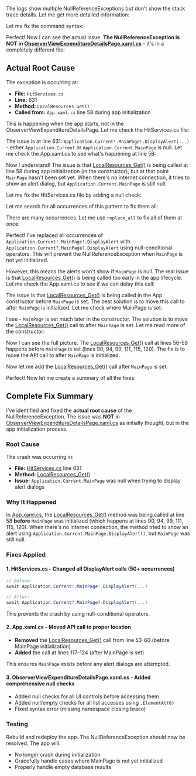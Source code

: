 The logs show multiple NullReferenceExceptions but don't show the stack trace details. Let me get more detailed information:

Let me fix the command syntax:

Perfect! Now I can see the actual issue. **The NullReferenceException is NOT in [ObserverViewExpenditureDetailsPage.xaml.cs](cci:7://file:///c:/Users/Parth/Desktop/2025/CERS/gith/CersTo_/cers-basetwo-git/CERS/Observer/ObserverViewExpenditureDetailsPage.xaml.cs:0:0-0:0)** - it's in a completely different file:

## Actual Root Cause

The exception is occurring at:

* **File:** `HitServices.cs` 
* **Line:** 631
* **Method:** `LocalResources_Get()`
* **Called from:** `App.xaml.cs` line 58 during app initialization

This is happening when the app starts, not in the ObserverViewExpenditureDetailsPage. Let me check the HitServices.cs file:

The issue is at line 631: `Application.Current!.MainPage!.DisplayAlert(...)` - either `Application.Current` or `Application.Current.MainPage` is null. Let me check the App.xaml.cs to see what's happening at line 58:

Now I understand! The issue is that [LocalResources_Get()](cci:1://file:///C:/Users/Parth/Desktop/2025/CERS/gith/CersTo_/cers-basetwo-git/CERS/WebApi/HitServices.cs:576:8-633:9) is being called at line 58 during app initialization (in the constructor), but at that point `MainPage` hasn't been set yet. When there's no internet connection, it tries to show an alert dialog, but `Application.Current.MainPage` is still null.

Let me fix the HitServices.cs file by adding a null check:

Let me search for all occurrences of this pattern to fix them all:

There are many occurrences. Let me use `replace_all` to fix all of them at once:

Perfect! I've replaced all occurrences of `Application.Current!.MainPage!.DisplayAlert` with `Application.Current?.MainPage?.DisplayAlert` using null-conditional operators. This will prevent the NullReferenceException when `MainPage` is not yet initialized.

However, this means the alerts won't show if `MainPage` is null. The real issue is that [LocalResources_Get()](cci:1://file:///C:/Users/Parth/Desktop/2025/CERS/gith/CersTo_/cers-basetwo-git/CERS/WebApi/HitServices.cs:576:8-633:9) is being called too early in the app lifecycle. Let me check the App.xaml.cs to see if we can delay this call:

The issue is that [LocalResources_Get()](cci:1://file:///C:/Users/Parth/Desktop/2025/CERS/gith/CersTo_/cers-basetwo-git/CERS/WebApi/HitServices.cs:576:8-633:9) is being called in the App constructor before `MainPage` is set. The best solution is to move this call to after `MainPage` is initialized. Let me check where MainPage is set:

I see - `MainPage` is set much later in the constructor. The solution is to move the [LocalResources_Get()](cci:1://file:///C:/Users/Parth/Desktop/2025/CERS/gith/CersTo_/cers-basetwo-git/CERS/WebApi/HitServices.cs:576:8-633:9) call to after `MainPage` is set. Let me read more of the constructor:

Now I can see the full picture. The [LocalResources_Get()](cci:1://file:///C:/Users/Parth/Desktop/2025/CERS/gith/CersTo_/cers-basetwo-git/CERS/WebApi/HitServices.cs:576:8-633:9) call at lines 56-59 happens before `MainPage` is set (lines 90, 94, 99, 111, 115, 120). The fix is to move the API call to after `MainPage` is initialized:

Now let me add the [LocalResources_Get()](cci:1://file:///C:/Users/Parth/Desktop/2025/CERS/gith/CersTo_/cers-basetwo-git/CERS/WebApi/HitServices.cs:576:8-633:9) call after `MainPage` is set:

Perfect! Now let me create a summary of all the fixes:

## Complete Fix Summary

I've identified and fixed the **actual root cause** of the NullReferenceException. The issue was **NOT** in [ObserverViewExpenditureDetailsPage.xaml.cs](cci:7://file:///c:/Users/Parth/Desktop/2025/CERS/gith/CersTo_/cers-basetwo-git/CERS/Observer/ObserverViewExpenditureDetailsPage.xaml.cs:0:0-0:0) as initially thought, but in the app initialization process.

### Root Cause

The crash was occurring in:

* **File:** [HitServices.cs](cci:7://file:///C:/Users/Parth/Desktop/2025/CERS/gith/CersTo_/cers-basetwo-git/CERS/WebApi/HitServices.cs:0:0-0:0) line 631
* **Method:** [LocalResources_Get()](cci:1://file:///C:/Users/Parth/Desktop/2025/CERS/gith/CersTo_/cers-basetwo-git/CERS/WebApi/HitServices.cs:576:8-633:9)
* **Issue:** `Application.Current.MainPage` was null when trying to display alert dialogs

### Why It Happened

In [App.xaml.cs](cci:7://file:///C:/Users/Parth/Desktop/2025/CERS/gith/CersTo_/cers-basetwo-git/CERS/App.xaml.cs:0:0-0:0), the [LocalResources_Get()](cci:1://file:///C:/Users/Parth/Desktop/2025/CERS/gith/CersTo_/cers-basetwo-git/CERS/WebApi/HitServices.cs:576:8-633:9) method was being called at line 58 **before** `MainPage` was initialized (which happens at lines 90, 94, 99, 111, 115, 120). When there's no internet connection, the method tried to show an alert using `Application.Current.MainPage.DisplayAlert()`, but `MainPage` was still null.

### Fixes Applied

#### 1. **HitServices.cs** - Changed all DisplayAlert calls (50+ occurrences)

````csharp
// Before:
await Application.Current!.MainPage!.DisplayAlert(...)

// After:
await Application.Current?.MainPage?.DisplayAlert(...)
````

This prevents the crash by using null-conditional operators.

#### 2. **App.xaml.cs** - Moved API call to proper location

* **Removed** the [LocalResources_Get()](cci:1://file:///C:/Users/Parth/Desktop/2025/CERS/gith/CersTo_/cers-basetwo-git/CERS/WebApi/HitServices.cs:576:8-633:9) call from line 53-60 (before MainPage initialization)
* **Added** the call at lines 117-124 (after MainPage is set)

This ensures `MainPage` exists before any alert dialogs are attempted.

#### 3. **ObserverViewExpenditureDetailsPage.xaml.cs** - Added comprehensive null checks

* Added null checks for all UI controls before accessing them
* Added null/empty checks for all list accesses using `.ElementAt(0)`
* Fixed syntax error (missing namespace closing brace)

### Testing

Rebuild and redeploy the app. The NullReferenceException should now be resolved. The app will:

* No longer crash during initialization
* Gracefully handle cases where MainPage is not yet initialized
* Properly handle empty database results
